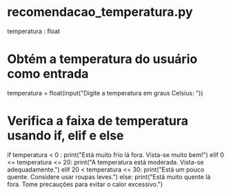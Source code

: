 # recomendacao_temperatura.py

temperatura : float 

# Obtém a temperatura do usuário como entrada
temperatura = float(input("Digite a temperatura em graus Celsius: "))

# Verifica a faixa de temperatura usando if, elif e else

if temperatura < 0 :
  print("Está muito frio lá fora. Vista-se muito bem!")
elif 0 <= temperatura <= 20:
  print("A temperatura está moderada. Vista-se adequadamente.")
elif  20 < temperatura <= 30:
  print("Está um pouco quente. Considere usar roupas leves.")
else: 
  print("Está muito quente lá fora. Tome precauções para evitar o calor excessivo.")

